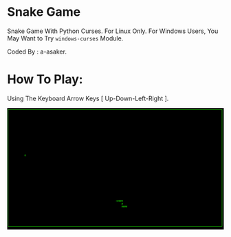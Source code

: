 # Snake Game

Snake Game With Python Curses. For Linux Only. For Windows Users, You May Want to Try `windows-curses` Module.

Coded By : a-asaker.

# How To Play:

Using The Keyboard Arrow Keys [ Up-Down-Left-Right ].

<img src='snake.png'> </img>
